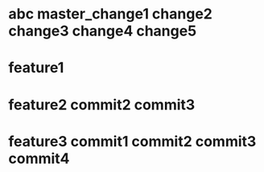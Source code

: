 # abc  master_change1  change2 change3  change4 change5
# feature1

# feature2  commit2 commit3

# feature3  commit1 commit2 commit3 commit4
